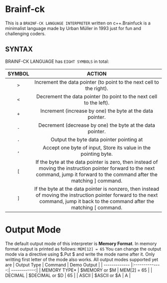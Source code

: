 # Brainf-ck
This is a `BRAINF-CK LANGUAGE INTERPRETER` written on c++.Brainfuck is a minimalist language made by Urban Müller in 1993 just for fun and challenging coders.

## SYNTAX
BRAINF-CK LANGUAGE has `EIGHT SYMBOLS` in total:

| SYMBOL | ACTION        |
|:------:|:--------------:| 
| `>`  | Increment the data pointer (to point to the next cell to the right).
| `<`    | Decrement the data pointer (to point to the next cell to the left).
| `+`    | Increment (increase by one) the byte at the data pointer.
| `-`    | Decrement (decrease by one) the byte at the data pointer.
| `.`    | Output the byte data pointer pointing at
| `,`    | Accept one byte of input, Store its value in the pointing byte.
| `[`    | If the byte at the data pointer is zero, then instead of moving the instruction pointer forward to the next command, jump it forward to the command after the matching ] command.
| `]`    | If the byte at the data pointer is nonzero, then instead of moving the instruction pointer forward to the next command, jump it back to the command after the matching [ command.

# Output Mode
The default output mode of this interpreter is __Memory Format__. In memory format output is printed as follows:
```MEM[12] = 65```
You can change the output mode via a directive using $.Put $ and write the mode name after it. Only writting first letter of the mode also works. All output modes supported yet are 
| Output Type   | Command        | Demo Output  |
| ------------- |:--------------:| ------------:|
| MEMORY TYPE*  | $MEMORY or $M  | MEM[2] = 65  |
| DECIMAL       | $DECIMAL or $D |      65      |
| ASCII         | $ASCII or $A   |       A      |

